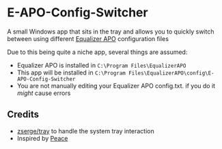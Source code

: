 # E-APO-Config-Switcher

A small Windows app that sits in the tray and allows you to quickly switch between using different [Equalizer APO](https://sourceforge.net/projects/equalizerapo/) configuration files

Due to this being quite a niche app, several things are assumed:
- Equalizer APO is installed in `C:\Program Files\EqualizerAPO`
- This app will be installed in `C:\Program Files\EqualizerAPO\config\E-APO-Config-Switcher`
- You are not manually editing your Equalizer APO config.txt. if you do it *might* cause errors

## Credits

- [zserge/tray](https://github.com/zserge/tray) to handle the system tray interaction
- Inspired by [Peace](https://sourceforge.net/projects/peace-equalizer-apo-extension/)
